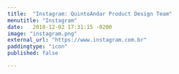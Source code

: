 ```yaml
---
title:  "Instagram: QuintoAndar Product Design Team"
menutitle: "Instagram"
date:   2018-12-02 17:31:15 -0200
image: "instagram.png"
external_url: "https://www.instagram.com.br"
paddingtype: "icon"
published: false

---
```

